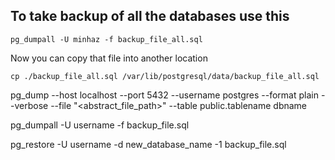 
## To take backup of all the databases use this
```
pg_dumpall -U minhaz -f backup_file_all.sql
```
Now you can copy that file into another location
```
cp ./backup_file_all.sql /var/lib/postgresql/data/backup_file_all.sql
```

pg_dump --host localhost --port 5432 --username postgres --format plain --verbose --file "<abstract_file_path>" --table public.tablename dbname

pg_dumpall -U username -f backup_file.sql

pg_restore -U username -d new_database_name -1 backup_file.sql


<!-- 
psql -U minhaz -d postgres

\list or \l: list all databases
\c <db name>: connect to a certain database
\dt: list all tables in the current database using your search_path
\dt *.: list all tables in the current database regardless your search_path 
-->
